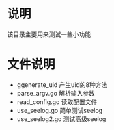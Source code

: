 # 说明
该目录主要用来测试一些小功能

# 文件说明
- ggenerate_uid 产生uid的8种方法
- parse_argv.go 解析输入参数
- read_config.go 读取配置文件
- use_seelog.go 简单测试seelog
- use_seelog2.go 测试高级seelog